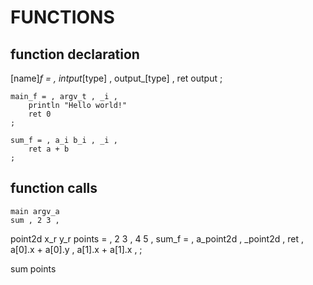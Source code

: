 # FUNCTIONS

## function declaration

[name]_f = , intput_[type] , output_[type] ,
    ret output
;

```nerva
main_f = , argv_t , _i ,
    println "Hello world!"
    ret 0
;

sum_f = , a_i b_i , _i ,
    ret a + b
;
```

## function calls

```nerva
main argv_a
sum , 2 3 ,
```

point2d x_r y_r
points = , 2 3 , 4 5 ,
sum_f = , a_point2d , _point2d ,
    ret , a[0].x + a[0].y , a[1].x + a[1].x ,
;

sum points
